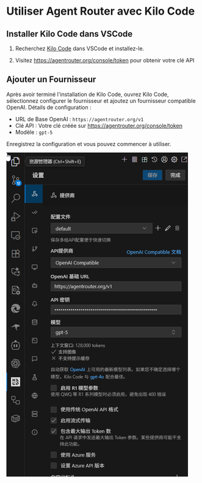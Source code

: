 # Utiliser Agent Router avec Kilo Code

## Installer Kilo Code dans VSCode

1. Recherchez [Kilo Code](https://marketplace.visualstudio.com/items?itemName=kilocode.Kilo-Code) dans VSCode et installez-le.

2. Visitez https://agentrouter.org/console/token pour obtenir votre clé API

## Ajouter un Fournisseur

Après avoir terminé l'installation de Kilo Code, ouvrez Kilo Code, sélectionnez configurer le fournisseur et ajoutez un fournisseur compatible OpenAI. Détails de configuration :

- URL de Base OpenAI : `https://agentrouter.org/v1`
- Clé API : Votre clé créée sur https://agentrouter.org/console/token
- Modèle : `gpt-5`

Enregistrez la configuration et vous pouvez commencer à utiliser.

![](../img/kilocode.png)
